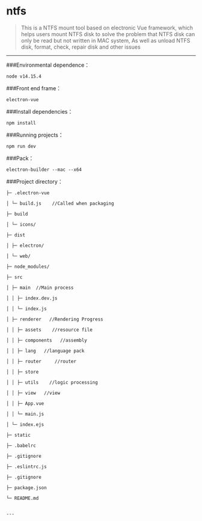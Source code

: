 # ntfs

> This is a NTFS mount tool based on electronic Vue framework, which helps users mount NTFS disk to solve the problem that NTFS disk can only be read but not written in MAC system,
>As well as unload NTFS disk, format, check, repair disk and other issues
---
###Environmental dependence：
```
node v14.15.4
```
###Front end frame：
```
electron-vue
```
###Install dependencies：
```
npm install
```
###Running projects：
```
npm run dev
```
###Pack：
```
electron-builder --mac --x64
```
###Project directory：
```
├─ .electron-vue

│ └─ build.js    //Called when packaging

├─ build 

│ └─ icons/ 

├─ dist 

│ ├─ electron/ 

│ └─ web/ 

├─ node_modules/ 

├─ src 

│ ├─ main  //Main process

│ │ ├─ index.dev.js 

│ │ └─ index.js 

│ ├─ renderer   //Rendering Progress

│ │ ├─ assets    //resource file

│ │ ├─ components   //assembly

│ │ ├─ lang   //language pack

│ │ ├─ router     //router

│ │ ├─ store 

│ │ ├─ utils    //logic processing

│ │ ├─ view   //view

│ │ ├─ App.vue 

│ │ └─ main.js 

│ └─ index.ejs 

├─ static

├─ .babelrc 

├─ .gitignore 

├─ .eslintrc.js 

├─ .gitignore 

├─ package.json 

└─ README.md


---


